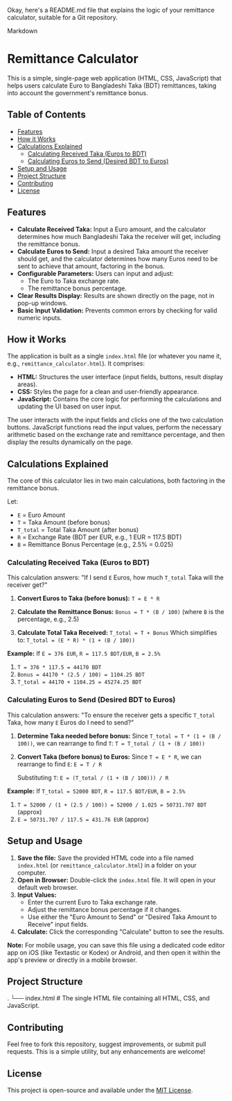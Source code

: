Okay, here's a README.md file that explains the logic of your remittance calculator, suitable for a Git repository.

Markdown

# Remittance Calculator

This is a simple, single-page web application (HTML, CSS, JavaScript) that helps users calculate Euro to Bangladeshi Taka (BDT) remittances, taking into account the government's remittance bonus.

## Table of Contents

- [Features](#features)
- [How it Works](#how-it-works)
- [Calculations Explained](#calculations-explained)
  - [Calculating Received Taka (Euros to BDT)](#calculating-received-taka-euros-to-bdt)
  - [Calculating Euros to Send (Desired BDT to Euros)](#calculating-euros-to-send-desired-bdt-to-euros)
- [Setup and Usage](#setup-and-usage)
- [Project Structure](#project-structure)
- [Contributing](#contributing)
- [License](#license)

## Features

* **Calculate Received Taka:** Input a Euro amount, and the calculator determines how much Bangladeshi Taka the receiver will get, including the remittance bonus.
* **Calculate Euros to Send:** Input a desired Taka amount the receiver should get, and the calculator determines how many Euros need to be sent to achieve that amount, factoring in the bonus.
* **Configurable Parameters:** Users can input and adjust:
    * The Euro to Taka exchange rate.
    * The remittance bonus percentage.
* **Clear Results Display:** Results are shown directly on the page, not in pop-up windows.
* **Basic Input Validation:** Prevents common errors by checking for valid numeric inputs.

## How it Works

The application is built as a single `index.html` file (or whatever you name it, e.g., `remittance_calculator.html`). It comprises:

* **HTML:** Structures the user interface (input fields, buttons, result display areas).
* **CSS:** Styles the page for a clean and user-friendly appearance.
* **JavaScript:** Contains the core logic for performing the calculations and updating the UI based on user input.

The user interacts with the input fields and clicks one of the two calculation buttons. JavaScript functions read the input values, perform the necessary arithmetic based on the exchange rate and remittance percentage, and then display the results dynamically on the page.

## Calculations Explained

The core of this calculator lies in two main calculations, both factoring in the remittance bonus.

Let:
* `E` = Euro Amount
* `T` = Taka Amount (before bonus)
* `T_total` = Total Taka Amount (after bonus)
* `R` = Exchange Rate (BDT per EUR, e.g., 1 EUR = 117.5 BDT)
* `B` = Remittance Bonus Percentage (e.g., 2.5% = 0.025)

### Calculating Received Taka (Euros to BDT)

This calculation answers: "If I send `E` Euros, how much `T_total` Taka will the receiver get?"

1.  **Convert Euros to Taka (before bonus):**
    `T = E * R`

2.  **Calculate the Remittance Bonus:**
    `Bonus = T * (B / 100)` (where `B` is the percentage, e.g., 2.5)

3.  **Calculate Total Taka Received:**
    `T_total = T + Bonus`
    Which simplifies to: `T_total = (E * R) * (1 + (B / 100))`

**Example:**
If `E = 376 EUR`, `R = 117.5 BDT/EUR`, `B = 2.5%`
1.  `T = 376 * 117.5 = 44170 BDT`
2.  `Bonus = 44170 * (2.5 / 100) = 1104.25 BDT`
3.  `T_total = 44170 + 1104.25 = 45274.25 BDT`

### Calculating Euros to Send (Desired BDT to Euros)

This calculation answers: "To ensure the receiver gets a specific `T_total` Taka, how many `E` Euros do I need to send?"

1.  **Determine Taka needed before bonus:**
    Since `T_total = T * (1 + (B / 100))`,
    we can rearrange to find `T`:
    `T = T_total / (1 + (B / 100))`

2.  **Convert Taka (before bonus) to Euros:**
    Since `T = E * R`,
    we can rearrange to find `E`:
    `E = T / R`

    Substituting `T`:
    `E = (T_total / (1 + (B / 100))) / R`

**Example:**
If `T_total = 52000 BDT`, `R = 117.5 BDT/EUR`, `B = 2.5%`
1.  `T = 52000 / (1 + (2.5 / 100)) = 52000 / 1.025 = 50731.707 BDT` (approx)
2.  `E = 50731.707 / 117.5 = 431.76 EUR` (approx)

## Setup and Usage

1.  **Save the file:** Save the provided HTML code into a file named `index.html` (or `remittance_calculator.html`) in a folder on your computer.
2.  **Open in Browser:** Double-click the `index.html` file. It will open in your default web browser.
3.  **Input Values:**
    * Enter the current Euro to Taka exchange rate.
    * Adjust the remittance bonus percentage if it changes.
    * Use either the "Euro Amount to Send" or "Desired Taka Amount to Receive" input fields.
4.  **Calculate:** Click the corresponding "Calculate" button to see the results.

**Note:** For mobile usage, you can save this file using a dedicated code editor app on iOS (like Textastic or Kodex) or Android, and then open it within the app's preview or directly in a mobile browser.

## Project Structure

.
└── index.html  # The single HTML file containing all HTML, CSS, and JavaScript.


## Contributing

Feel free to fork this repository, suggest improvements, or submit pull requests. This is a simple utility, but any enhancements are welcome!

## License

This project is open-source and available under the [MIT License](LICENSE).